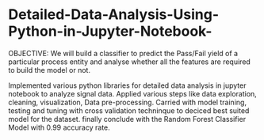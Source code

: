 # Detailed-Data-Analysis-Using-Python-in-Jupyter-Notebook-

OBJECTIVE: We will build a classifier to predict the Pass/Fail yield of a particular process entity and analyse whether all the features are required to build the model or not.

Implemented various python libraries for detailed data analysis in jupyter notebook to analyze signal data.
Applied various steps like data exploration, cleaning, visualization, Data pre-processing.
Carried with model training, testing and tuning with cross validation techninque to deciced best suited model for the dataset.
finally conclude with the Random Forest Classifier Model with 0.99 accuracy rate.
